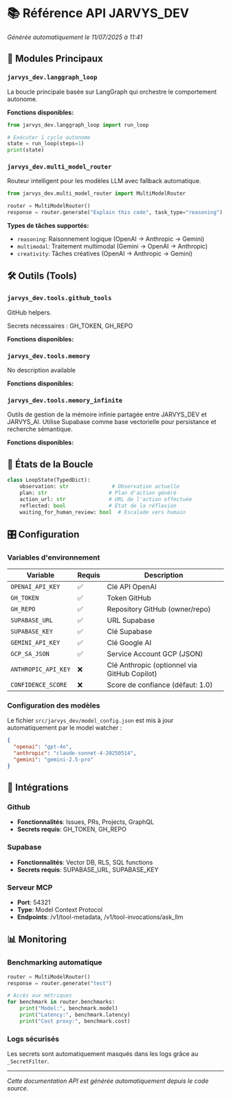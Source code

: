 # 📚 Référence API JARVYS_DEV

*Générée automatiquement le 11/07/2025 à 11:41*

## 🔧 Modules Principaux

### `jarvys_dev.langgraph_loop`

La boucle principale basée sur LangGraph qui orchestre le comportement autonome.

**Fonctions disponibles:**


```python
from jarvys_dev.langgraph_loop import run_loop

# Exécuter 1 cycle autonome
state = run_loop(steps=1)
print(state)
```

### `jarvys_dev.multi_model_router`

Routeur intelligent pour les modèles LLM avec fallback automatique.

```python
from jarvys_dev.multi_model_router import MultiModelRouter

router = MultiModelRouter()
response = router.generate("Explain this code", task_type="reasoning")
```

**Types de tâches supportés:**
- `reasoning`: Raisonnement logique (OpenAI → Anthropic → Gemini)
- `multimodal`: Traitement multimodal (Gemini → OpenAI → Anthropic)
- `creativity`: Tâches créatives (OpenAI → Anthropic → Gemini)

## 🛠️ Outils (Tools)

### `jarvys_dev.tools.github_tools`
GitHub helpers.

Secrets nécessaires : GH_TOKEN, GH_REPO

**Fonctions disponibles:**

### `jarvys_dev.tools.memory`
No description available

**Fonctions disponibles:**

### `jarvys_dev.tools.memory_infinite`
Outils de gestion de la mémoire infinie partagée entre JARVYS_DEV et JARVYS_AI.
Utilise Supabase comme base vectorielle pour persistance et recherche sémantique.

**Fonctions disponibles:**


## 🔄 États de la Boucle

```python
class LoopState(TypedDict):
    observation: str              # Observation actuelle
    plan: str                    # Plan d'action généré
    action_url: str              # URL de l'action effectuée
    reflected: bool              # État de la réflexion
    waiting_for_human_review: bool  # Escalade vers humain
```

## 🎛️ Configuration

### Variables d'environnement

| Variable | Requis | Description |
|----------|--------|-------------|
| `OPENAI_API_KEY` | ✅ | Clé API OpenAI |
| `GH_TOKEN` | ✅ | Token GitHub |
| `GH_REPO` | ✅ | Repository GitHub (owner/repo) |
| `SUPABASE_URL` | ✅ | URL Supabase |
| `SUPABASE_KEY` | ✅ | Clé Supabase |
| `GEMINI_API_KEY` | ✅ | Clé Google AI |
| `GCP_SA_JSON` | ✅ | Service Account GCP (JSON) |
| `ANTHROPIC_API_KEY` | ❌ | Clé Anthropic (optionnel via GitHub Copilot) |
| `CONFIDENCE_SCORE` | ❌ | Score de confiance (défaut: 1.0) |

### Configuration des modèles

Le fichier `src/jarvys_dev/model_config.json` est mis à jour automatiquement par le model watcher :

```json
{
  "openai": "gpt-4o",
  "anthropic": "claude-sonnet-4-20250514",
  "gemini": "gemini-2.5-pro"
}
```

## 🔌 Intégrations

### Github
- **Fonctionnalités**: Issues, PRs, Projects, GraphQL
- **Secrets requis**: GH_TOKEN, GH_REPO

### Supabase
- **Fonctionnalités**: Vector DB, RLS, SQL functions
- **Secrets requis**: SUPABASE_URL, SUPABASE_KEY


### Serveur MCP
- **Port**: 54321
- **Type**: Model Context Protocol
- **Endpoints**: /v1/tool-metadata, /v1/tool-invocations/ask_llm


## 📊 Monitoring

### Benchmarking automatique
```python
router = MultiModelRouter()
response = router.generate("test")

# Accès aux métriques  
for benchmark in router.benchmarks:
    print("Model:", benchmark.model)
    print("Latency:", benchmark.latency)
    print("Cost proxy:", benchmark.cost)
```

### Logs sécurisés
Les secrets sont automatiquement masqués dans les logs grâce au `_SecretFilter`.

---

*Cette documentation API est générée automatiquement depuis le code source.*
